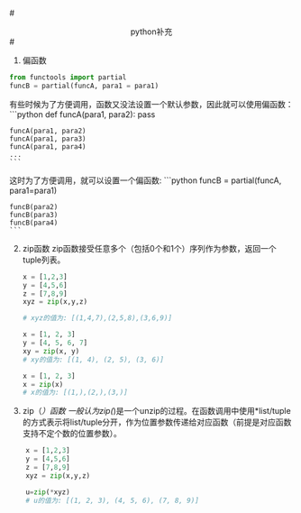 #<center>python补充</center>#
1. 偏函数
```python
from functools import partial
funcB = partial(funcA, para1 = para1)
```
有些时候为了方便调用，函数又没法设置一个默认参数，因此就可以使用偏函数：
	```python
	def funcA(para1, para2):
		pass

	funcA(para1, para2)
	funcA(para1, para3)
	funcA(para1, para4)
	...
	```
这时为了方便调用，就可以设置一个偏函数:
	```python
	funcB = partial(funcA, para1=para1)

	funcB(para2)
	funcB(para3)
	funcB(para4)
	```
2. zip函数
zip函数接受任意多个（包括0个和1个）序列作为参数，返回一个tuple列表。

	```python
	x = [1,2,3]
	y = [4,5,6]
	z = [7,8,9]
	xyz = zip(x,y,z)

	# xyz的值为: [(1,4,7),(2,5,8),(3,6,9)]

    x = [1, 2, 3]
	y = [4, 5, 6, 7]
	xy = zip(x, y)
    # xy的值为: [(1, 4), (2, 5), (3, 6)]

    x = [1, 2, 3]
	x = zip(x)
    # x的值为: [(1,),(2,),(3,)]
    ```

3. zip（*）函数
一般认为zip(*)是一个unzip的过程。在函数调用中使用*list/tuple的方式表示将list/tuple分开，作为位置参数传递给对应函数（前提是对应函数支持不定个数的位置参数）。
```python
	x = [1,2,3]
	y = [4,5,6]
	z = [7,8,9]
	xyz = zip(x,y,z)

    u=zip(*xyz)
    # u的值为: [(1, 2, 3), (4, 5, 6), (7, 8, 9)]
```